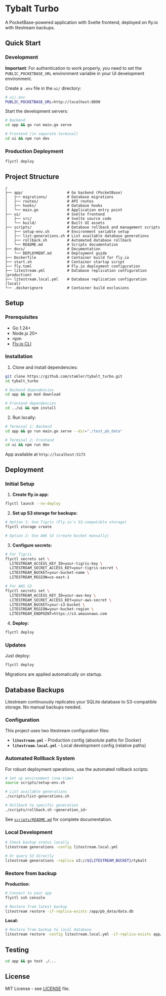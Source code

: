 # Tybalt Turbo

A PocketBase-powered application with Svelte frontend, deployed on fly.io with litestream backups.

## Quick Start

### Development

**Important**: For authentication to work properly, you need to set the `PUBLIC_POCKETBASE_URL` environment variable in your UI development environment.

Create a `.env` file in the `ui/` directory:

```bash
# ui/.env
PUBLIC_POCKETBASE_URL=http://localhost:8090
```

Start the development servers:

```bash
# Backend
cd app && go run main.go serve

# Frontend (in separate terminal)
cd ui && npm run dev
```

### Production Deployment

```bash
flyctl deploy
```

## Project Structure

```text
/
├── app/                    # Go backend (PocketBase)
│   ├── migrations/         # Database migrations
│   ├── routes/             # API routes
│   ├── hooks/              # Database hooks
│   └── main.go             # Application entry point
├── ui/                     # Svelte frontend
│   ├── src/                # Svelte source code
│   └── build/              # Built UI assets
├── scripts/                # Database rollback and management scripts
│   ├── setup-env.sh        # Environment variable setup
│   ├── list-generations.sh # List available database generations
│   ├── rollback.sh         # Automated database rollback
│   └── README.md           # Scripts documentation
├── docs/                   # Documentation
│   └── DEPLOYMENT.md       # Deployment guide
├── Dockerfile              # Container build for fly.io
├── start.sh                # Container startup script
├── fly.toml                # Fly.io deployment configuration
├── litestream.yml          # Database replication configuration (production)
├── litestream.local.yml    # Database replication configuration (local)
└── .dockerignore           # Container build exclusions
```

## Setup

### Prerequisites

- Go 1.24+
- Node.js 20+
- npm
- [Fly.io CLI](https://fly.io/docs/hands-on/install-flyctl/)

### Installation

1. Clone and install dependencies:

```bash
git clone https://github.com/stamler/tybalt_turbo.git
cd tybalt_turbo

# Backend dependencies
cd app && go mod download

# Frontend dependencies
cd ../ui && npm install
```

2. Run locally:

```bash
# Terminal 1: Backend
cd app && go run main.go serve --dir="./test_pb_data"

# Terminal 2: Frontend
cd ui && npm run dev
```

App available at `http://localhost:5173`

## Deployment

### Initial Setup

1. **Create fly.io app:**

```bash
flyctl launch --no-deploy
```

2. **Set up S3 storage for backups:**

```bash
# Option 1: Use Tigris (Fly.io's S3-compatible storage)
flyctl storage create

# Option 2: Use AWS S3 (create bucket manually)
```

3. **Configure secrets:**

```bash
# For Tigris
flyctl secrets set \
  LITESTREAM_ACCESS_KEY_ID=your-tigris-key \
  LITESTREAM_SECRET_ACCESS_KEY=your-tigris-secret \
  LITESTREAM_BUCKET=your-bucket-name \
  LITESTREAM_REGION=us-east-1

# For AWS S3
flyctl secrets set \
  LITESTREAM_ACCESS_KEY_ID=your-aws-key \
  LITESTREAM_SECRET_ACCESS_KEY=your-aws-secret \
  LITESTREAM_BUCKET=your-s3-bucket \
  LITESTREAM_REGION=your-bucket-region \
  LITESTREAM_ENDPOINT=https://s3.amazonaws.com
```

4. **Deploy:**

```bash
flyctl deploy
```

### Updates

Just deploy:

```bash
flyctl deploy
```

Migrations are applied automatically on startup.

## Database Backups

Litestream continuously replicates your SQLite database to S3-compatible storage. No manual backups needed.

### Configuration

This project uses two litestream configuration files:

- **`litestream.yml`** - Production config (absolute paths for Docker)
- **`litestream.local.yml`** - Local development config (relative paths)

### Automated Rollback System

For robust deployment operations, use the automated rollback scripts:

```bash
# Set up environment (one-time)
source scripts/setup-env.sh

# List available generations
./scripts/list-generations.sh

# Rollback to specific generation
./scripts/rollback.sh <generation_id>
```

See [`scripts/README.md`](scripts/README.md) for complete documentation.

### Local Development

```bash
# Check backup status locally
litestream generations -config litestream.local.yml

# Or query S3 directly
litestream generations -replica s3://${LITESTREAM_BUCKET}/tybalt
```

### Restore from backup

**Production:**

```bash
# Connect to your app
flyctl ssh console

# Restore from latest backup
litestream restore -if-replica-exists /app/pb_data/data.db
```

**Local:**

```bash
# Restore from backup to local database
litestream restore -config litestream.local.yml -if-replica-exists app/pb_data/data.db
```

## Testing

```bash
cd app && go test ./...
```

## License

MIT License - see [LICENSE](LICENSE) file.
